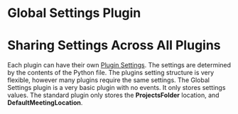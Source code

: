 # Global Settings Plugin

# Sharing Settings Across All Plugins
Each plugin can have their own [Plugin Settings](<PluginSettings.md>). The settings are determined by the contents of the Python file. The plugins setting structure is very flexible, however many plugins require the same settings. The Global Settings plugin is a very basic plugin with no events. It only stores settings values. The standard plugin only stores the **ProjectsFolder** location, and **DefaultMeetingLocation**.